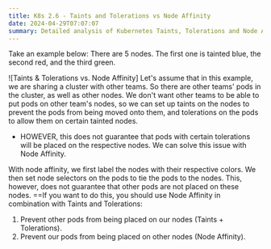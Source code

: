 ```yaml
---
title: K8s 2.6 - Taints and Tolerations vs Node Affinity
date: 2024-04-29T07:07:07
summary: Detailed analysis of Kubernetes Taints, Tolerations and Node Affinity, demonstrating how to manage workload deployments effectively.
---
```

Take an example below: There are 5 nodes. The first one is tainted blue, the second red, and the third green.

![Taints & Tolerations vs. Node Affinity]
Let's assume that in this example, we are sharing a cluster with other teams. So there are other teams' pods in the cluster, as well as other nodes. We don't want other teams to be able to put pods on other team's nodes, so we can set up taints on the nodes to prevent the pods from being moved onto them, and tolerations on the pods to allow them on certain tainted nodes.
- HOWEVER, this does not guarantee that pods with certain tolerations will be placed on the respective nodes. We can solve this issue with Node Affinity.

With node affinity, we first label the nodes with their respective colors. We then set node selectors on the pods to tie the pods to the nodes. This, however, does not guarantee that other pods are not placed on these nodes. ==If you want to do this, you should use Node Affinity in combination with Taints and Tolerations:
  1) Prevent other pods from being placed on our nodes (Taints + Tolerations).
  2) Prevent our pods from being placed on other nodes (Node Affinity).